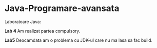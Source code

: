 # Java-Programare-avansata
Laboratoare Java:

<b>Lab 4</b>
Am realizat partea compulsory.

<b>Lab5</b>
Deocamdata am o problema cu JDK-ul care nu ma lasa sa fac build.
